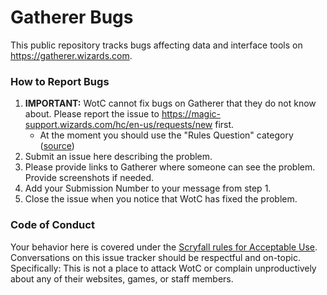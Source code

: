 # Gatherer Bugs

This public repository tracks bugs affecting data and interface tools on <https://gatherer.wizards.com>.

### How to Report Bugs

1. **IMPORTANT:** WotC cannot fix bugs on Gatherer that they do not know about. Please report the issue to https://magic-support.wizards.com/hc/en-us/requests/new first. 
     - At the moment you should use the "Rules Question" category ([source](https://twitter.com/Wizards_Help/status/1029489958367588352))
2. Submit an issue here describing the problem.
3. Please provide links to Gatherer where someone can see the problem. Provide screenshots if needed.
3. Add your Submission Number to your message from step 1.
4. Close the issue when you notice that WotC has fixed the problem.

### Code of Conduct

Your behavior here is covered under the [Scryfall rules for Acceptable Use](https://scryfall.com/docs/terms#acceptable-use). Conversations on this issue tracker should be respectful and on-topic. Specifically: This is not a place to attack WotC or complain unproductively about any of their websites, games, or staff members.
